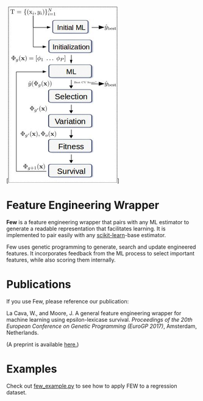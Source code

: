 [![FEW](few-diagram.jpg)]

Feature Engineering Wrapper
===
**Few** is a feature engineering wrapper that pairs with any ML estimator to generate a readable representation that facilitates learning. It is implemented to pair easily with any [scikit-learn](http://sklearn.org)-base estimator. 

Few uses genetic programming to generate, search and update engineered features. It incorporates feedback from the ML process to select important features, while also scoring them internally. 

Publications
===
If you use Few, please reference our publication:

La Cava, W., and Moore, J. A general feature engineering wrapper for machine learning using epsilon-lexicase survival. *Proceedings of the 20th European Conference on Genetic Programming (EuroGP 2017)*, Amsterdam, Netherlands.

(A preprint is available [here.](http://williamlacava.com/pubs/evostar_few_lacava.pdf)) 


Examples
===
Check out [few_example.py](http://github.com/lacava/few/tree/master/docs/few_example.py) to see how to apply FEW to a regression dataset. 


